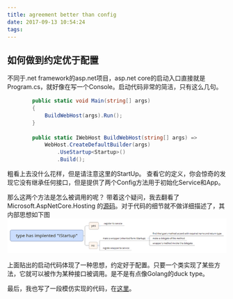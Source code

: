 ```yaml
---
title: agreement better than config
date: 2017-09-13 10:54:24
tags:
---
```

## 如何做到约定优于配置

不同于.net framework的asp.net项目，asp.net core的启动入口直接就是Program.cs，就好像在写一个Console。启动代码非常的简洁，只有这么几句。

```C#
        public static void Main(string[] args)
        {
            BuildWebHost(args).Run();
        }
    
        public static IWebHost BuildWebHost(string[] args) =>
            WebHost.CreateDefaultBuilder(args)
                .UseStartup<Startup>()
                .Build();
```

粗看上去没什么花样，但是请注意这里的StartUp。 查看它的定义，你会惊奇的发现它没有继承任何接口，但是提供了两个Config方法用于初始化Service和App。

那么这两个方法是怎么被调用的呢？ 带着这个疑问，我去翻看了 Microsoft.AspNetCore.Hosting 的[源码](https://github.com/aspnet/Hosting)。对于代码的细节就不做详细描述了，其内部思想如下图
![](../img/aibtc.png) 


上面贴出的启动代码体现了一种思想，约定好于配置。只要一个类实现了某些方法，它就可以被作为某种接口被调用。是不是有点像Golang的duck type。

最后，我也写了一段模仿实现的代码，在[这里](https://github.com/simazhao/show-me-the-code/tree/master/dotnet/core/AgreementBetterThanConfig)。
